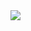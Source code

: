 <img src="https://capsule-render.vercel.app/api?type=egg&color=auto&height=300&section=header&text=HyunZai&fontSize=90" />

<!--
**HyunZai/HyunZai** is a ✨ _special_ ✨ repository because its `README.md` (this file) appears on your GitHub profile.

Here are some ideas to get you started:

- 🔭 I’m currently working on ...
- 🌱 I’m currently learning ...
- 👯 I’m looking to collaborate on ...
- 🤔 I’m looking for help with ...
- 💬 Ask me about ...
- 📫 How to reach me: ...
- 😄 Pronouns: ...
- ⚡ Fun fact: ...
-->

